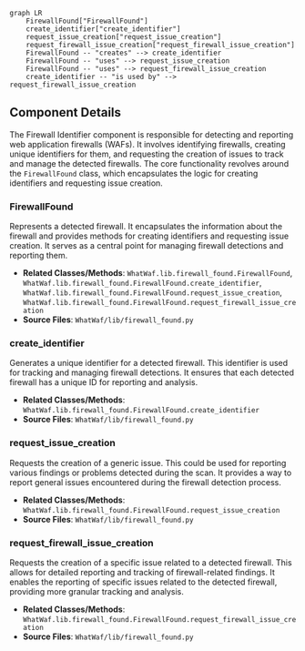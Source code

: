 ```mermaid
graph LR
    FirewallFound["FirewallFound"]
    create_identifier["create_identifier"]
    request_issue_creation["request_issue_creation"]
    request_firewall_issue_creation["request_firewall_issue_creation"]
    FirewallFound -- "creates" --> create_identifier
    FirewallFound -- "uses" --> request_issue_creation
    FirewallFound -- "uses" --> request_firewall_issue_creation
    create_identifier -- "is used by" --> request_firewall_issue_creation
```

## Component Details

The Firewall Identifier component is responsible for detecting and reporting web application firewalls (WAFs). It involves identifying firewalls, creating unique identifiers for them, and requesting the creation of issues to track and manage the detected firewalls. The core functionality revolves around the `FirewallFound` class, which encapsulates the logic for creating identifiers and requesting issue creation.

### FirewallFound
Represents a detected firewall. It encapsulates the information about the firewall and provides methods for creating identifiers and requesting issue creation. It serves as a central point for managing firewall detections and reporting them.
- **Related Classes/Methods**: `WhatWaf.lib.firewall_found.FirewallFound`, `WhatWaf.lib.firewall_found.FirewallFound.create_identifier`, `WhatWaf.lib.firewall_found.FirewallFound.request_issue_creation`, `WhatWaf.lib.firewall_found.FirewallFound.request_firewall_issue_creation`
- **Source Files**: `WhatWaf/lib/firewall_found.py`

### create_identifier
Generates a unique identifier for a detected firewall. This identifier is used for tracking and managing firewall detections. It ensures that each detected firewall has a unique ID for reporting and analysis.
- **Related Classes/Methods**: `WhatWaf.lib.firewall_found.FirewallFound.create_identifier`
- **Source Files**: `WhatWaf/lib/firewall_found.py`

### request_issue_creation
Requests the creation of a generic issue. This could be used for reporting various findings or problems detected during the scan. It provides a way to report general issues encountered during the firewall detection process.
- **Related Classes/Methods**: `WhatWaf.lib.firewall_found.FirewallFound.request_issue_creation`
- **Source Files**: `WhatWaf/lib/firewall_found.py`

### request_firewall_issue_creation
Requests the creation of a specific issue related to a detected firewall. This allows for detailed reporting and tracking of firewall-related findings. It enables the reporting of specific issues related to the detected firewall, providing more granular tracking and analysis.
- **Related Classes/Methods**: `WhatWaf.lib.firewall_found.FirewallFound.request_firewall_issue_creation`
- **Source Files**: `WhatWaf/lib/firewall_found.py`